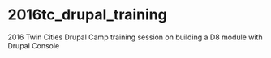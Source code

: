 # 2016tc_drupal_training
2016 Twin Cities Drupal Camp training session on building a D8 module with Drupal Console
